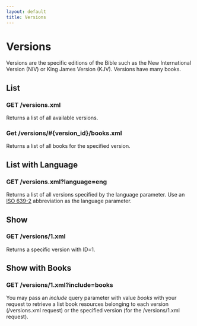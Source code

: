 ```yaml
---
layout: default
title: Versions
---
```


# Versions

Versions are the specific editions of the Bible such as the New International Version (NIV) or King James Version (KJV).  Versions have many books.

## List

### GET /versions.xml

Returns a list of all available versions.

### Get /versions/#{version_id}/books.xml

Returns a list of all books for the specified version.

## List with Language

### GET /versions.xml?language=eng

Returns a list of all versions specified by the language parameter.  Use an [ISO 639-2][iso] abbreviation as the language parameter.
  
## Show
    
### GET /versions/1.xml

Returns a specific version with ID=1.

## Show with Books

### GET /versions/1.xml?include=books

You may pass an *include* query parameter with value *books* with your request to retrieve a list book resources belonging to each version (/versions.xml request) or the specified version (for the /versions/1.xml request).

[iso]: http://www.loc.gov/standards/iso639-2/php/code_list.php "ISO 639-2 language abbreviations"
